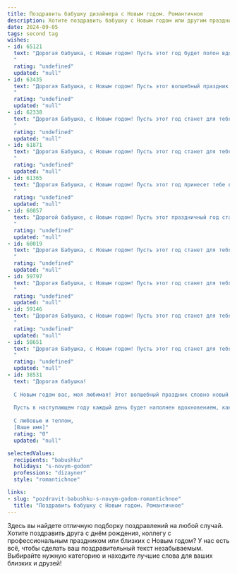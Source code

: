 ```yaml
---
title: Поздравить бабушку дизайнера с Новым годом. Романтичное
description: Хотите поздравить бабушку с Новым годом или другим праздником? Наш ИИ создаст незабываемое поздравление, а вы обязательно выделитесь среди других.  
date: 2024-09-05
tags: second tag
wishes:
- id: 65121
  text: "Дорогая бабушка, с Новым годом! Пусть этот год будет полон вдохновения, как палитра талантливого дизайнера, ярким и незабываемым, как творения твоих рук. Пусть счастье украсит каждый день, словно изящный элемент декора, а любовь согреет теплом, подобно уютному пледу.
  "
  rating: "undefined"
  updated: "null"
- id: 63435
  text: "Дорогая Бабушка, с Новым годом! Пусть этот волшебный праздник принесет тебе  радость, уют и вдохновение.  Желаю тебе  ярких красок в жизни, как в твоих чудесных дизайнерских работах, и чтобы каждый день был полон красоты и любви. Счастья тебе, моя дорогая!
  "
  rating: "undefined"
  updated: "null"
- id: 62338
  text: "Дорогая Бабушка, с Новым годом! Пусть этот год станет для тебя ярким и вдохновенным, как палитра талантливого дизайнера. Желаю тебе множество новых, творческих идей, которые согреют твою душу теплом и красотой, как уютный домашний камин!
  "
  rating: "undefined"
  updated: "null"
- id: 61871
  text: "Дорогая Бабушка, с Новым годом! Пусть этот год станет для тебя полотном, на котором ты сможешь творить новые чудеса, расцвечивать будни яркими красками, а жизнь будет такой же красивой и вдохновляющей, как твои дизайнерские творения.
  "
  rating: "undefined"
  updated: "null"
- id: 61365
  text: "Дорогая Бабушка, с Новым годом! Пусть этот год принесет тебе вдохновение, как яркие краски на твоих любимых дизайнерских проектах, и теплоту, как уютные, созданные твоими руками, праздничные украшения. Желаю тебе здоровья, счастья и праздничного настроения весь год!
  "
  rating: "undefined"
  updated: "null"
- id: 60857
  text: "Дорогой бабушке, с Новым годом! Пусть этот праздничный год станет для тебя полотном, где ты творишь яркие, неповторимые картины своей жизни, наполненные теплом, любовью и вдохновением. Пусть каждый день будет полон радости и счастья, а всё задуманное воплотится в жизнь легко и красиво, словно по волшебству.
  "
  rating: "undefined"
  updated: "null"
- id: 60019
  text: "Дорогая Бабушка, с Новым годом! Пусть этот год станет для тебя таким же светлым и тёплым, как твои талантливые дизайнерские идеи. Пусть каждая минута будет наполнена волшебством, а каждый день — вдохновением. Здоровья тебе, радости и бесконечной любви!
  "
  rating: "undefined"
  updated: "null"
- id: 59797
  text: "Дорогая Бабушка, с Новым годом! Пусть этот год станет для тебя полотном, на котором ты, словно истинный дизайнер, создашь самые яркие и прекрасные картины счастья, любви и радости. Пусть каждая деталь твоей жизни будет безупречной, а каждый миг сияет теплом и нежностью.
  "
  rating: "undefined"
  updated: "null"
- id: 59146
  text: "Дорогая Бабушка, с Новым годом! Пусть этот год станет для тебя волшебным, наполненным добром, любовью и вдохновением. Как твоей любимой дизайнерской работе, пусть твоя жизнь будет яркой, красивой и гармоничной. Желаю тебе крепкого здоровья, огромного счастья и исполнения всех желаний!
  "
  rating: "undefined"
  updated: "null"
- id: 58651
  text: "Дорогая Бабушка, с Новым годом! Пусть этот год станет для тебя полотном, на котором ты будешь создавать самые яркие и прекрасные картины своей жизни. Пусть твоя фантазия рисует только радостные моменты, а вдохновение не покидает тебя ни на минуту!
  "
  rating: "undefined"
  updated: "null"
- id: 38531
  text: "Дорогая бабушка!
  
  С Новым годом вас, моя любимая! Этот волшебный праздник словно новый холст, на котором мы можем рисовать самые яркие и трогательные моменты нашей жизни. Вы — настоящий дизайнер счастья, создающий уют и тепло в нашем доме.
  
  Пусть в наступающем году каждый день будет наполнен вдохновением, как ваша мастерская, где идеи сверкают, а мечты начинают сбываться. Желаю здоровья, радости и бесконечного счастья! Пусть ваша жизнь украсится яркими красками, а улыбка всегда освещает наш путь.
  
  С любовью и теплом,
  [Ваше имя]"
  rating: "0"
  updated: "null"

selectedValues:
  recipients: "babushku"
  holidays: "s-novym-godom"
  professions: "dizayner"
  style: "romantichnoe"

links:
- slug: "pozdravit-babushku-s-novym-godom-romantichnoe"
  title: "Поздравить бабушку с Новым годом. Романтичное"
---
```


Здесь вы найдете отличную подборку поздравлений на любой случай. 
Хотите поздравить друга с днём рождения, коллегу с профессиональным праздником или близких с Новым годом? У нас есть всё, чтобы сделать ваш поздравительный текст незабываемым. Выбирайте нужную категорию и находите лучшие слова для ваших близких и друзей!
